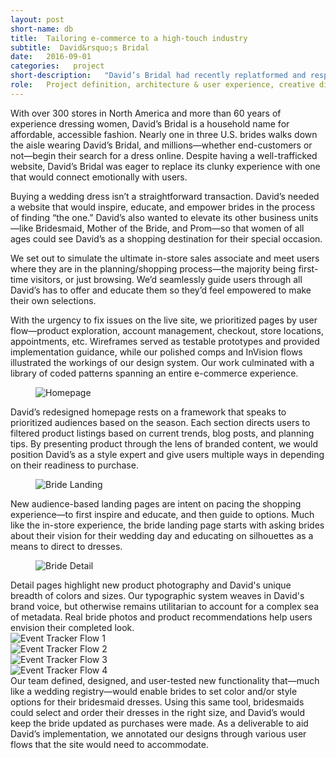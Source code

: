 ```yaml
---
layout: post
short-name: db
title:  Tailoring e-commerce to a high-touch industry
subtitle:  David&rsquo;s Bridal
date:   2016-09-01
categories:   project
short-description:   "David’s Bridal had recently replatformed and responsified its website, but its user experience faltered and the design already felt outdated to new branding. To be seen as a world-class authority in wedding attire, David’s needed to reset perceptions and present a website that went beyond pushing product."
role:   Project definition, architecture & user experience, creative direction, design concept & system, digital style guide, implementation support
---
```


With over 300 stores in North America and more than 60 years of experience dressing women, David’s Bridal is a household name for affordable, accessible fashion. Nearly one in three U.S. brides walks down the aisle wearing David’s Bridal, and millions—whether end-customers or not—begin their search for a dress online. Despite having a well-trafficked website, David’s Bridal was eager to replace its clunky experience with one that would connect emotionally with users.

Buying a wedding dress isn’t a straightforward transaction. David’s needed a website that would inspire, educate, and empower brides in the process of finding “the one.” David’s also wanted to elevate its other business units—like Bridesmaid, Mother of the Bride, and Prom—so that women of all ages could see David’s as a shopping destination for their special occasion.

We set out to simulate the ultimate in-store sales associate and meet users where they are in the planning/shopping process—the majority being first-time visitors, or just browsing. We’d seamlessly guide users through all David’s has to offer and educate them so they’d feel empowered to make their own selections.

With the urgency to fix issues on the live site, we prioritized pages by user flow—product exploration, account management, checkout, store locations, appointments, etc. Wireframes served as testable prototypes and provided implementation guidance, while our polished comps and InVision flows illustrated the workings of our design system. Our work culminated with a library of coded patterns spanning an entire e-commerce experience.

<div class="fig-with-cap">
  <figure class="scrollable center-image"><img src="../../../../a/img/db-01.jpg" alt="Homepage"></figure>
  <figcaption class="caption">David’s redesigned homepage rests on a framework that speaks to prioritized audiences based on the season. Each section directs users to filtered product listings based on current trends, blog posts, and planning tips. By presenting product through the lens of branded content, we would position David’s as a style expert and give users multiple ways in depending on their readiness to purchase.</figcaption>
</div>

<div class="fig-with-cap">
  <figure class="scrollable full-width-image"><img src="../../../../a/img/db-02.jpg" alt="Bride Landing"></figure>
  <figcaption class="caption">New audience-based landing pages are intent on pacing the shopping experience—to first inspire and educate, and then guide to options. Much like the in-store experience, the bride landing page starts with asking brides about their vision for their wedding day and educating on silhouettes as a means to direct to dresses.</figcaption>
</div>

<div class="fig-with-cap">
  <figure class="scrollable full-width-image"><img src="../../../../a/img/db-03.jpg" alt="Bride Detail"></figure>
  <figcaption class="caption">Detail pages highlight new product photography and David's unique breadth of colors and sizes. Our typographic system weaves in David's brand voice, but otherwise remains utilitarian to account for a complex sea of metadata. Real bride photos and product recommendations help users envision their completed look.</figcaption>
</div>

<div class="fig-with-cap">
  <div class="carousel">
    <div><img data-lazy="../../../../a/img/db-04-01.jpg" alt="Event Tracker Flow 1"></div>      
    <div><img data-lazy="../../../../a/img/db-04-02.jpg" alt="Event Tracker Flow 2"></div>
    <div><img data-lazy="../../../../a/img/db-04-03.jpg" alt="Event Tracker Flow 3"></div>
    <div><img data-lazy="../../../../a/img/db-04-04.jpg" alt="Event Tracker Flow 4"></div>
  </div>
  <div class="caption">
    <div class="carousel-arrows"></div>
    <figcaption>Our team defined, designed, and user-tested new functionality that—much like a wedding registry—would enable brides to set color and/or style options for their bridesmaid dresses. Using this same tool, bridesmaids could select and order their dresses in the right size, and David’s would keep the bride updated as purchases were made. As a deliverable to aid David’s implementation, we annotated our designs through various user flows that the site would need to accommodate.</figcaption>
  </div>
</div>
